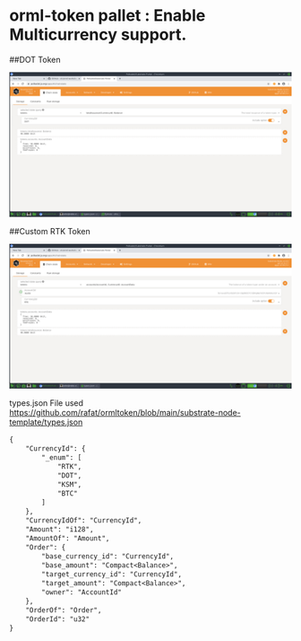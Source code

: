 # orml-token pallet : Enable Multicurrency support.

##DOT Token

<img src="https://github.com/rafat/ormltoken/blob/main/img/dot.jpg"/>

##Custom RTK Token

<img src="https://github.com/rafat/ormltoken/blob/main/img/rtk.jpg"/>

types.json File used https://github.com/rafat/ormltoken/blob/main/substrate-node-template/types.json
```
{
    "CurrencyId": {
        "_enum": [
            "RTK",
            "DOT",
            "KSM",
            "BTC"
        ]
    },
    "CurrencyIdOf": "CurrencyId",
    "Amount": "i128",
    "AmountOf": "Amount",
    "Order": {
        "base_currency_id": "CurrencyId",
        "base_amount": "Compact<Balance>",
        "target_currency_id": "CurrencyId",
        "target_amount": "Compact<Balance>",
        "owner": "AccountId"
    },
    "OrderOf": "Order",
    "OrderId": "u32"
}
```


